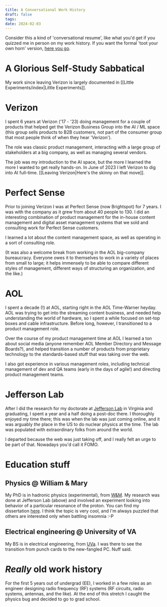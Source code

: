 ```yaml
---
title: A Conversational Work History
draft: false
tags: 
date: 2024-02-03
---
```

Consider this a kind of 'conversational resume', like what you'd get if you quizzed me in person on my work history. If you want the formal 'toot your own horn' version, [here you go](https://www.dropbox.com/scl/fi/alljun2t0wxu5brxjj496/Chris_Armstrong_resume_public_2024.03.pdf?rlkey=hd1u77qtpz7khvpirnkpav998&dl=0).

# A Glorious Self-Study Sabbatical

My work since leaving Verizon is largely documented in [[Little Experiments/index|Little Experiments]].

# Verizon

I spent 6 years at Verizon ('17 - '23) doing management for a couple of products that helped get the Verizon Business Group into the AI / ML space (this group sells products to B2B customers, not part of the consumer group that most people think of when they hear 'Verizon').

The role was classic product management, interacting with a large group of stakeholders at a big company, as well as managing several vendors.

The job was my introduction to the AI space, but the more I learned the more I wanted to get really hands-on. In June of 2023 I left Verizon to dig into AI full-time. [[Leaving Verizon|Here's the skinny on that move]].

# Perfect Sense

Prior to joining Verizon I was at Perfect Sense (now Brightspot) for 7 years. I was with the company as it grew from about 40 people to 130. I did an interesting combination of product management for the in-house content management and digital asset management systems that we sold and consulting work for Perfect Sense customers.

I learned a lot about the content management space, as well as operating in a sort of consulting role.

(It was also a welcome break from working in the AOL big-company bureaucracy. Everyone owes it to themselves to work in a variety of places from small to large; it helps immensely to be able to compare different styles of management, different ways of structuring an organization, and the like.)

# AOL

I spent a decade (!) at AOL, starting right in the AOL Time-Warner heyday. AOL was trying to get into the streaming content business, and needed help understanding the world of hardware, so I spent a while focused on set-top boxes and cable infrastructure. Before long, however, I transitioned to a product management role.

Over the course of my product management time at AOL I learned a ton about social media (anyone remember AOL Member Directory and Message Boards?), and helped transition a number of products from proprietary technology to the standards-based stuff that was taking over the web.

I also got experience in various management roles, including technical management of dev and QA teams (early in the days of agile!) and directing product management teams.

# Jefferson Lab

After I did the research for my doctorate at [Jefferson Lab](https://www.jlab.org/) in Virginia and graduating, I spent a year and a half doing a post-doc there. I thoroughly enjoyed my time there; this was when the lab was just coming online, and it was arguably *the* place in the US to do nuclear physics at the time. The lab was populated with extraordinary folks from around the world.

I departed because the web was just taking off, and I really felt an urge to be part of that. Nowadays you'd call it FOMO.

# Education stuff

## Physics @ William & Mary

My PhD is in hadronic physics (experimental), from [W&M](https://www.wm.edu/). My research was done at Jefferson Lab (above) and involved an experiment looking into behavior of a particular resonance of the proton. You can find my dissertation [here](https://www.dropbox.com/scl/fi/9rmzv5ib6iunr9cu7v0p9/Chris_Armstrong_thesis_public.pdf?rlkey=jafuelofn54fougnngy33twbb&dl=0). I think the topic is very cool, and I'm always puzzled that others are interested only when battling insomnia  :-P

## Electrical engineering @ University of VA

My BS is in electrical engineering, from [UVa](https://www.virginia.edu/). I was there to see the transition from punch cards to the new-fangled PC. Nuff said.

# *Really* old work history

For the first 5 years out of undergrad (EE), I worked in a few roles as an engineer designing radio frequency (RF) systems (RF circuits, radio systems, antennas, and the like). At the end of this stretch I caught the physics bug and decided to go to grad school.